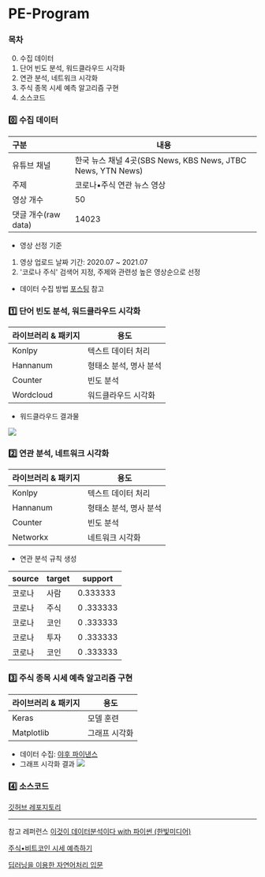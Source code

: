 # PE-Program

### 목차
0. 수집 데이터
1. 단어 빈도 분석, 워드클라우드 시각화
2. 연관 분석, 네트워크 시각화
3. 주식 종목 시세 예측 알고리즘 구현
4. 소스코드


### 0️⃣ 수집 데이터
| 구분 | 내용 |
| :- | - | 
| 유튜브 채널 | 한국 뉴스 채널 4곳(SBS News, KBS News, JTBC News, YTN News)
| 주제 | 코로나•주식 연관 뉴스 영상
| 영상 개수 | 50
| 댓글 개수(raw data) | 14023

- 영상 선정 기준
1. 영상 업로드 날짜 기간: 2020.07 ~ 2021.07
2. '코로나 주식' 검색어 지정, 주제와 관련성 높은 영상순으로 선정
- 데이터 수집 방법
[포스팅](https://velog.io/@ally0526/2.-Youtube-Data-Tool로-영상-댓글-수집하기) 참고


### 1️⃣ 단어 빈도 분석, 워드클라우드 시각화
| 라이브러리 & 패키지 | 용도 |
| :- | - | 
| Konlpy | 텍스트 데이터 처리
| Hannanum | 형태소 분석, 명사 분석
| Counter | 빈도 분석
| Wordcloud | 워드클라우드 시각화

- 워드클라우드 결과물


![](https://images.velog.io/images/ally0526/post/46734be5-1aef-4494-90e1-44fcffd4ff43/image.png)


### 2️⃣ 연관 분석, 네트워크 시각화
| 라이브러리 & 패키지 | 용도 |
| :- | - | 
| Konlpy | 텍스트 데이터 처리
| Hannanum | 형태소 분석, 명사 분석
| Counter | 빈도 분석
| Networkx | 네트워크 시각화

- 연관 분석 규칙 생성

| source | target | support
| :- | - | - |
| 코로나 | 사람 | 0.333333
| 코로나 | 주식 |0 .333333
| 코로나 | 코인 |0 .333333
| 코로나 | 투자 |0 .333333
| 코로나 | 코인 |0 .333333



### 3️⃣ 주식 종목 시세 예측 알고리즘 구현
| 라이브러리 & 패키지 | 용도 |
| :- | - | 
| Keras | 모델 훈련
| Matplotlib | 그래프 시각화

- 데이터 수집: [야후 파이낸스](https://finance.yahoo.com)
- 그래프 시각화 결과
![](https://images.velog.io/images/ally0526/post/c2e43e42-7016-41c8-83ab-4ed0900baddd/image.png)



### 4️⃣ 소스코드
[깃허브 레포지토리](https://github.com/HyunJin0505/PE-Program)

------
참고 레퍼런스
[이것이 데이터분석이다 with 파이썬 (한빛미디어)](https://www.hanbit.co.kr/store/books/look.php?p_code=B2717499992)


[주식•비트코인 시세 예측하기](https://opentutorials.org/module/3811/22947)


[딥러닝을 이용한 자연어처리 입문](https://wikidocs.net/book/2155)





